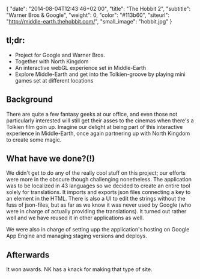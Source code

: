 {
   "date": "2014-08-04T12:43:46+02:00",
   "title": "The Hobbit 2",
   "subtitle": "Warner Bros & Google",
   "weight": 0,
   "color": "#113b60",
   "siteurl": "http://middle-earth.thehobbit.com/",
   "small_image": "hobbit.jpg"
}

<h2>tl;dr:</h2>
<ul>
    <li>Project for Google and Warner Bros.</li>
    <li>Together with North Kingdom</li>
    <li>An interactive webGL experience set in Middle-Earth</li>
    <li>Explore Middle-Earth and get into the Tolkien-groove by playing mini games set at different locations</li>
</ul>

<h2>Background</h2>
<p>
    There are quite a few fantasy geeks at our office, and even those not particularly interested will still get their asses to the cinemas when there's a Tolkien film goin up. Imagine our delight at being part of this interactive experience in Middle-Earth, once again partnering up with North Kingdom to create some magic.
</p>

<h2>What have we done?(!)</h2>
<p>
    We didn't get to do any of the really cool stuff on this project; our efforts were more in the obscure though challenging nonetheless. The application was to be localized in 43 languages so we decided to create an entire tool solely for translations. It imports and exports json files connecting a key to an element in the HTML. There is also a UI to edit the strings without the fuss of json-files, but as far as we know it was never used by Google (who were in charge of actually providing the translations). It turned out rather well and we have reused it in other applications as well.
</p>
<p>
    We were also in charge of setting upp the application's hosting on Google App Engine and managing staging versions and deploys.
</p>

<h2>Afterwards</h2>
<p>
    It won awards. NK has a knack for making that type of site.
</p>
